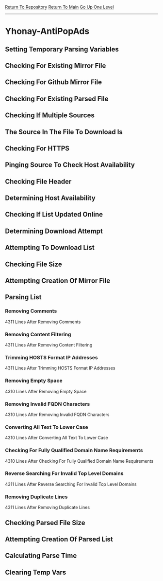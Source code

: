[Return To Repository](https://github.com/deathbybandaid/piholeparser/)
[Return To Main](https://github.com/deathbybandaid/piholeparser/blob/master/RecentRunLogs/Mainlog.md)
[Go Up One Level](https://github.com/deathbybandaid/piholeparser/blob/master/RecentRunLogs/TopLevelScripts/30-Processing-Blacklists.md)
____________________________________
# Yhonay-AntiPopAds
## Setting Temporary Parsing Variables
## Checking For Existing Mirror File
## Checking For Github Mirror File
## Checking For Existing Parsed File
## Checking If Multiple Sources
## The Source In The File To Download Is
## Checking For HTTPS
## Pinging Source To Check Host Availability
## Checking File Header
## Determining Host Availability
## Checking If List Updated Online
## Determining Download Attempt
## Attempting To Download List
## Checking File Size
## Attempting Creation Of Mirror File
## Parsing List
### Removing Comments
4311 Lines After Removing Comments
### Removing Content Filtering
4311 Lines After Removing Content Filtering
### Trimming HOSTS Format IP Addresses
4311 Lines After Trimming HOSTS Format IP Addresses
### Removing Empty Space
4310 Lines After Removing Empty Space
### Removing Invalid FQDN Characters
4310 Lines After Removing Invalid FQDN Characters
### Converting All Text To Lower Case
4310 Lines After Converting All Text To Lower Case
### Checking For Fully Qualified Domain Name Requirements
4310 Lines After Checking For Fully Qualified Domain Name Requirements
### Reverse Searching For Invalid Top Level Domains
4311 Lines After Reverse Searching For Invalid Top Level Domains
### Removing Duplicate Lines
4311 Lines After Removing Duplicate Lines
## Checking Parsed File Size
## Attempting Creation Of Parsed List
## Calculating Parse Time
## Clearing Temp Vars
